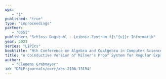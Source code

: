 ```yaml
---
wps: 
   - "1"
published: "true"
type: "inproceedings"
partner: 
   - "GSSI"
publisher: "Schloss Dagstuhl - Leibniz-Zentrum f{\"{u}}r Informatik"
year: 2021
series: "LIPIcs"
booktitle: "9th Conference on Algebra and Coalgebra in Computer Science [to appear]"
title: "A Coinductive Version of Milner's Proof System for Regular Expressions Modulo Bisimilarity"
author: 
   - "Clemens Grabmayer"
id: "DBLP:journals/corr/abs-2108-13104"
---
```


